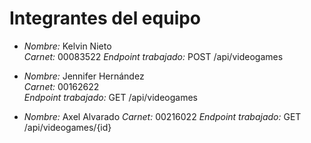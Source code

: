 # Integrantes del equipo

- *Nombre:* Kelvin Nieto  
  *Carnet:* 00083522
  *Endpoint trabajado:* POST /api/videogames

- *Nombre:* Jennifer Hernández  
  *Carnet:* 00162622  
  *Endpoint trabajado:* GET /api/videogames

- *Nombre:* Axel Alvarado
  *Carnet:* 00216022
  *Endpoint trabajado:* GET /api/videogames/{id}
